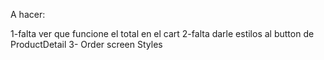 A hacer:

1-falta ver que funcione el total en el cart
2-falta darle estilos al button de ProductDetail
3- Order screen Styles
